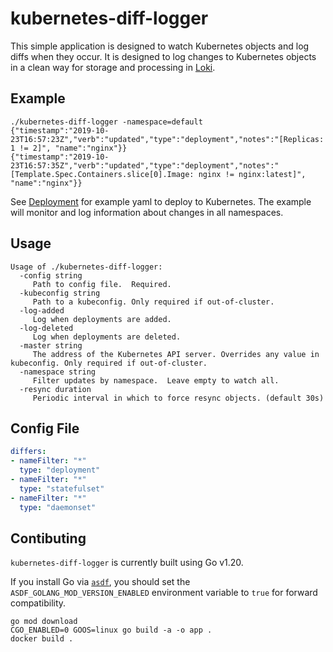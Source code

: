 # kubernetes-diff-logger

This simple application is designed to watch Kubernetes objects and log diffs when they occur.  It is designed to log changes to Kubernetes objects in a clean way for storage and processing in [Loki](https://github.com/grafana/loki/).

## Example

```
./kubernetes-diff-logger -namespace=default
{"timestamp":"2019-10-23T16:57:23Z","verb":"updated","type":"deployment","notes":"[Replicas: 1 != 2]", "name":"nginx"}}
{"timestamp":"2019-10-23T16:57:35Z","verb":"updated","type":"deployment","notes":"[Template.Spec.Containers.slice[0].Image: nginx != nginx:latest]", "name":"nginx"}}
```

See [Deployment](./deployment) for example yaml to deploy to Kubernetes.  The example will monitor and log information about changes in all namespaces.

## Usage

```
Usage of ./kubernetes-diff-logger:
  -config string
     Path to config file.  Required.
  -kubeconfig string
     Path to a kubeconfig. Only required if out-of-cluster.
  -log-added
     Log when deployments are added.
  -log-deleted
     Log when deployments are deleted.
  -master string
     The address of the Kubernetes API server. Overrides any value in kubeconfig. Only required if out-of-cluster.
  -namespace string
     Filter updates by namespace.  Leave empty to watch all.
  -resync duration
     Periodic interval in which to force resync objects. (default 30s)
```

## Config File

```yaml
differs:
- nameFilter: "*"
  type: "deployment"
- nameFilter: "*"
  type: "statefulset"
- nameFilter: "*"
  type: "daemonset"
```

## Contibuting

`kubernetes-diff-logger` is currently built using Go v1.20.

If you install Go via [`asdf`](https://asdf-vm.com), you should set the `ASDF_GOLANG_MOD_VERSION_ENABLED` environment variable to `true` for forward compatibility.

```shell
go mod download
CGO_ENABLED=0 GOOS=linux go build -a -o app .
docker build .
```
